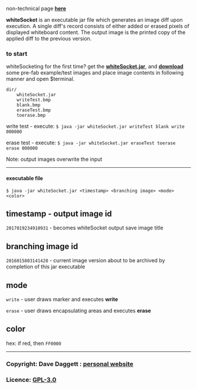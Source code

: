 non-technical page [**here**](https://github.com/blooprint/whiteSocket/wiki)

**whiteSocket** is an executable jar file which generates an image diff upon execution. A single diff's record consists of either added or erased pixels of displayed whiteboard content. The output image is the printed copy of the applied diff to the previous version.

### to start

whiteSocketing for the first time? get the **[whiteSocket.jar](https://github.com/blooprint/whiteSocket/releases)**, and **[download](https://www.dropbox.com/sh/372p9m1oxi8sxvd/AAD1lzsmTGpnBXTevenzgjrna?dl=0)** some pre-fab example/test images and place image contents in following manner and open $terminal.

	dir/
		whiteSocket.jar
		writeTest.bmp
		blank.bmp
		eraseTest.bmp
		toerase.bmp

write test - execute: `$ java -jar whiteSocket.jar writeTest blank write 000000`

erase test - execute: `$ java -jar whiteSocket.jar eraseTest toerase erase 000000`

Note: output images overwrite the input
______________________________________________________________________

#### executable file

    $ java -jar whiteSocket.jar <timestamp> <branching image> <mode> <color>

## timestamp - output image id

`2017019234910931` - becomes whiteSocket output save image title

## branching image id

`2016015803141428` - current image version about to be archived by completion of this jar executable

## mode

`write` - user draws marker and executes **write**

`erase` - user draws encapsulating areas and executes **erase**

## color

hex: if red, then `FF0000`
______________________________________________________________________

### Copyright: Dave Daggett : [personal website](http://ddaaggeett.xyz)

### Licence:	**[GPL-3.0](https://github.com/blooprint/blooprint-api/blob/master/LICENSE)**
